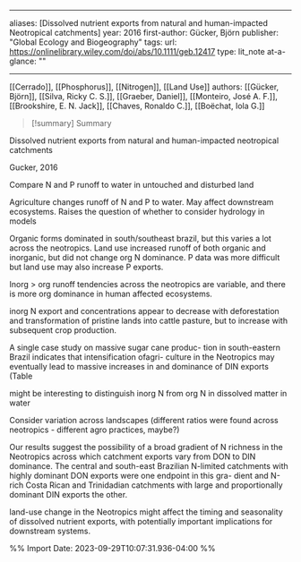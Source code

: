   
---
aliases: [Dissolved nutrient exports from natural and human-impacted Neotropical catchments] 
year: 2016 
first-author: Gücker, Björn
publisher: "Global Ecology and Biogeography" 
tags:
url: https://onlinelibrary.wiley.com/doi/abs/10.1111/geb.12417 
type: lit_note
at-a-glance: ""

--- 

[[Cerrado]], [[Phosphorus]], [[Nitrogen]], [[Land Use]]
authors: [[Gücker, Björn]], [[Silva, Ricky C. S.]], [[Graeber, Daniel]], [[Monteiro, José A. F.]], [[Brookshire, E. N. Jack]], [[Chaves, Ronaldo C.]], [[Boëchat, Iola G.]]


>[!summary] Summary
> 


Dissolved nutrient exports from natural and human-impacted neotropical catchments

Gucker, 2016

Compare N and P runoff to water in untouched and disturbed land

Agriculture changes runoff of N and P to water. May affect downstream ecosystems. Raises the question of whether to consider hydrology in models

Organic forms dominated in south/southeast brazil, but this varies a lot across the neotropics. Land use increased runoff of both organic and inorganic, but did not change org N dominance. P data was more difficult but land use may also increase P exports.

Inorg > org runoff tendencies across the neotropics are variable, and there is more org dominance in human affected ecosystems.

inorg N export and concentrations appear to decrease with deforestation and transformation of pristine lands into cattle pasture, but to increase with subsequent crop production.

A single case study on massive sugar cane produc- tion in south-eastern Brazil indicates that intensification ofagri- culture in the Neotropics may eventually lead to massive increases in and dominance of DIN exports (Table

might be interesting to distinguish inorg N from org N in dissolved matter in water

Consider variation across landscapes (different ratios were found across neotropics - different agro practices, maybe?)

Our results suggest the possibility of a broad gradient of N richness in the Neotropics across which catchment exports vary from DON to DIN dominance. The central and south-east Brazilian N-limited catchments with highly dominant DON exports were one endpoint in this gra- dient and N-rich Costa Rican and Trinidadian catchments with large and proportionally dominant DIN exports the other.

land-use change in the Neotropics might affect the timing and seasonality of dissolved nutrient exports, with potentially important implications for downstream systems.

%% Import Date: 2023-09-29T10:07:31.936-04:00 %%
